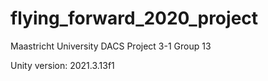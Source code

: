# flying_forward_2020_project
Maastricht University DACS Project 3-1 Group 13

Unity version: 2021.3.13f1
